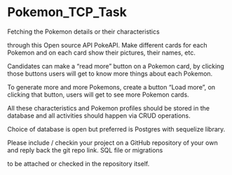 # Pokemon_TCP_Task
Fetching the Pokemon details or their characteristics

through this Open source API  PokeAPI. Make different cards for each Pokemon and on each card show their pictures, their names, etc.

Candidates can make a “read more” button on a Pokemon card, by clicking those buttons users will get to know more things about each Pokemon.

To generate more and more Pokemons, create a button “Load more”, on clicking that button, users will get to see more Pokemon cards.

All these characteristics and Pokemon profiles should be stored in the database and all activities should happen via  CRUD operations.

Choice of database is open but preferred is Postgres with sequelize library.

 

Please include / checkin your project on a GitHub repository of your own and reply back the git repo link. SQL file or migrations

to be attached or checked in the repository itself.

 
